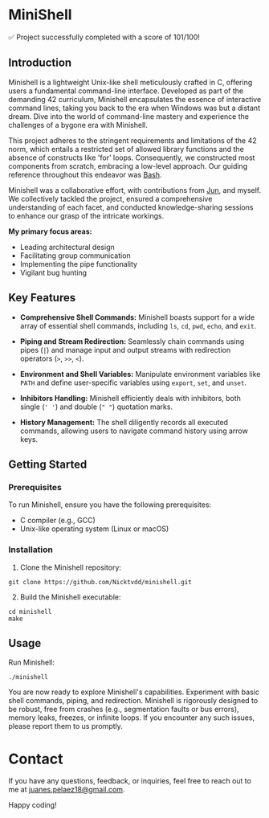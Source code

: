 # MiniShell
:white_check_mark: Project successfully completed with a score of 101/100!

## Introduction

Minishell is a lightweight Unix-like shell meticulously crafted in C, offering users a fundamental command-line interface. Developed as part of the demanding 42 curriculum, Minishell encapsulates the essence of interactive command lines, taking you back to the era when Windows was but a distant dream. Dive into the world of command-line mastery and experience the challenges of a bygone era with Minishell.

This project adheres to the stringent requirements and limitations of the 42 norm, which entails a restricted set of allowed library functions and the absence of constructs like 'for' loops. Consequently, we constructed most components from scratch, embracing a low-level approach. Our guiding reference throughout this endeavor was [Bash](https://www.gnu.org/software/bash/).

Minishell was a collaborative effort, with contributions from  [Jun](https://github.com/composerjunhee), and myself. We collectively tackled the project, ensured a comprehensive understanding of each facet, and conducted knowledge-sharing sessions to enhance our grasp of the intricate workings.

**My primary focus areas:**
- Leading architectural design
- Facilitating group communication
- Implementing the pipe functionality
- Vigilant bug hunting

## Key Features

- **Comprehensive Shell Commands:** Minishell boasts support for a wide array of essential shell commands, including `ls`, `cd`, `pwd`, `echo`, and `exit`.

- **Piping and Stream Redirection:** Seamlessly chain commands using pipes (`|`) and manage input and output streams with redirection operators (`>`, `>>`, `<`).

- **Environment and Shell Variables:** Manipulate environment variables like `PATH` and define user-specific variables using `export`, `set`, and `unset`.

- **Inhibitors Handling:** Minishell efficiently deals with inhibitors, both single (`' '`) and double (`" "`) quotation marks.

- **History Management:** The shell diligently records all executed commands, allowing users to navigate command history using arrow keys.

## Getting Started

### Prerequisites

To run Minishell, ensure you have the following prerequisites:

- C compiler (e.g., GCC)
- Unix-like operating system (Linux or macOS)

### Installation

1. Clone the Minishell repository:

```shell
git clone https://github.com/Nicktvdd/minishell.git
```

2. Build the Minishell executable:

 ```
cd minishell
make
 ```

## Usage

Run Minishell:
```
./minishell
```
You are now ready to explore Minishell's capabilities. Experiment with basic shell commands, piping, and redirection. Minishell is rigorously designed to be robust, free from crashes (e.g., segmentation faults or bus errors), memory leaks, freezes, or infinite loops. If you encounter any such issues, please report them to us promptly.

# Contact

If you have any questions, feedback, or inquiries, feel free to reach out to me at juanes.pelaez18@gmail.com.

Happy coding!
